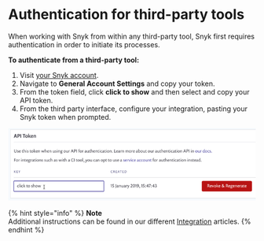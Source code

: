 # Authentication for third-party tools

When working with Snyk from within any third-party tool, Snyk first requires authentication in order to initiate its processes.

**To authenticate from a third-party tool:**

1. Visit [your Snyk account](https://app.snyk.io/account).
2. Navigate to **General Account Settings** and copy your token.
3. From the token field, click **click to show** and then select and copy your API token. 
4. From the third party interface, configure your integration, pasting your Snyk token when prompted.

![api token screen; revoke; regenerate; click to show](../../.gitbook/assets/uuid-8d94edf8-b42b-e5b3-ada1-e157d18ff884-en%20%281%29%20%282%29%20%282%29%20%281%29%20%282%29.png)

{% hint style="info" %}
**Note**  
Additional instructions can be found in our different [Integration](https://support.snyk.io/hc/articles/360004002498#UUID-98f9378c-bc0f-d01b-8d81-dbd38d69a915) articles.
{% endhint %}


